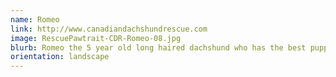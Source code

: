 ```yaml
---
name: Romeo
link: http://www.canadiandachshundrescue.com
image: RescuePawtrait-CDR-Romeo-08.jpg
blurb: Romeo the 5 year old long haired dachshund who has the best puppy dog eyes I've ever seen!
orientation: landscape
---
```

